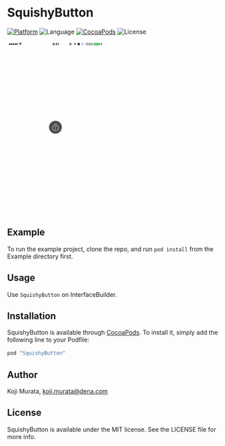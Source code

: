 # SquishyButton


[![Platform](https://img.shields.io/cocoapods/p/SquishyButton.svg?style=flat)](http://cocoapods.org/pods/SquishyButton)
![Language](https://img.shields.io/badge/language-Swift%202.2-orange.svg)
[![CocoaPods](https://img.shields.io/cocoapods/v/SquishyButton.svg?style=flat)](http://cocoapods.org/pods/SquishyButton)
![License](https://img.shields.io/github/license/malt03/SquishyButton.svg?style=flat)

![Screenshot](https://raw.githubusercontent.com/malt03/SquishyButton/master/Screenshot.gif)

## Example

To run the example project, clone the repo, and run `pod install` from the Example directory first.

## Usage

Use `SquishyButton` on InterfaceBuilder. 

## Installation

SquishyButton is available through [CocoaPods](http://cocoapods.org). To install
it, simply add the following line to your Podfile:

```ruby
pod "SquishyButton"
```

## Author

Koji Murata, koji.murata@dena.com

## License

SquishyButton is available under the MIT license. See the LICENSE file for more info.
